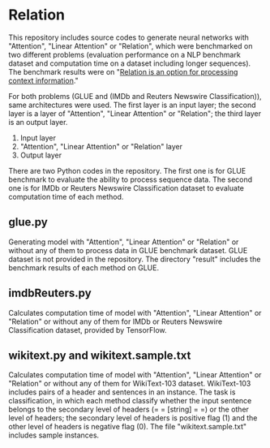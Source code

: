 # Relation

This repository includes source codes to generate neural networks with "Attention", "Linear Attention" or "Relation", which were benchmarked on two different problems (evaluation performance on a NLP benchmark dataset and computation time on a dataset including longer sequences). The benchmark results were on "[Relation is an option for processing context information](https://www.biorxiv.org/content/10.1101/2022.04.14.488336v1)."

For both problems (GLUE and (IMDb and Reuters Newswire Classification)), same architectures were used. The first layer is an input layer; the second layer is a layer of "Attention", "Linear Attention" or "Relation"; the third layer is an output layer.

1. Input layer
2. "Attention", "Linear Attention" or "Relation" layer
3. Output layer

There are two Python codes in the repository. The first one is for GLUE benchmark to evaluate the ability to process sequence data. The second one is for IMDb or Reuters Newswire Classification dataset to evaluate computation time of each method.

## glue.py
Generating model with "Attention", "Linear Attention" or "Relation" or without any of them to process data in GLUE benchmark dataset. GLUE dataset is not provided in the repository.
The directory "result" includes the benchmark results of each method on GLUE.

## imdbReuters.py
Calculates computation time of model with "Attention", "Linear Attention" or "Relation" or without any of them for IMDb or Reuters Newswire Classification dataset, provided by TensorFlow.

## wikitext.py and wikitext.sample.txt
Calculates computation time of model with "Attention", "Linear Attention" or "Relation" or without any of them for WikiText-103 dataset. WikiText-103 includes pairs of a header and sentences in an instance. The task is classification, in which each method classify whether the input sentence belongs to the secondary level of headers (= = [string] = =) or the other level of headers; the secondary level of headers is positive flag (1) and the other level of headers is negative flag (0). The file "wikitext.sample.txt" includes sample instances.
